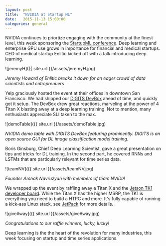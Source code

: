 ```yaml
---
layout: post
title:  "NVIDIA at Startup ML"
date:   2015-11-13 15:00:00
categories: general
---
```


NVIDIA continues to priortize engaging with the community at the finest level, this week sponsoring the [StartupML conference][startupML]. Deep learning and enterprise GPU use grows in importance for financial and medical startups.  CEO of medical startup Enlitic kicked off with a talk introducing deep learning.

![jeremyH]({{ site.url }}/assets/jeremyH.jpg)

*Jeremy Howard of Enlitic breaks it down for an eager crowd of data scientists and entreprenuers*

Yelp graciously hosted the event at their offices in downtown San Francisco.  We had shipped our [DIGITS DevBox][devbox] ahead of time, and quickly got it setup.  The DevBox drew great reactions, marveling at the power of 4 Titan X blasting away at a deep learning training.  Not to mention, many enthusiasts appreciate SLI taken to the max. 

![demoTable]({{ site.url }}/assets/demoTable.jpg)

*NVIDIA demo table with DIGITS DevBox featuring prominently. DIGITS is an open source GUI for DL image classification model training.*

Boris Ginsburg, Chief Deep Learning Scientist, gave a great presentation on tips and tricks for DL training.  In the second part, he covered RNNs and LSTMs that are particularly relevant for time series data.  

![teamNV]({{ site.url }}/assets/teamNV.jpg)

*Founder Arshak Navruzyan with members of team NVIDIA*

We wrapped up the event by raffling away a Titan X and the [Jetson TK1 developer board][TK1].  While the Titan X has the higher MSRP, the TK1 is everything you need to build a HTPC and more.  It's fully capable of running a kick-ass Linux stack, see [JetPack][jetpack] for more details. 

![giveAway]({{ site.url }}/assets/giveAway.jpg)

*Congratulations to our raffle winners, lucky, lucky!* 

Deep learning is the the heart of the revolution for many industries, this week focusing on startup and time series applications.


[startupML]: http://startup.ml/
[devbox]:https://developer.nvidia.com/devbox
[TK1]:http://www.nvidia.com/object/jetson-tk1-embedded-dev-kit.html
[jetpack]: https://developer.nvidia.com/jetson-tk1-development-pack


